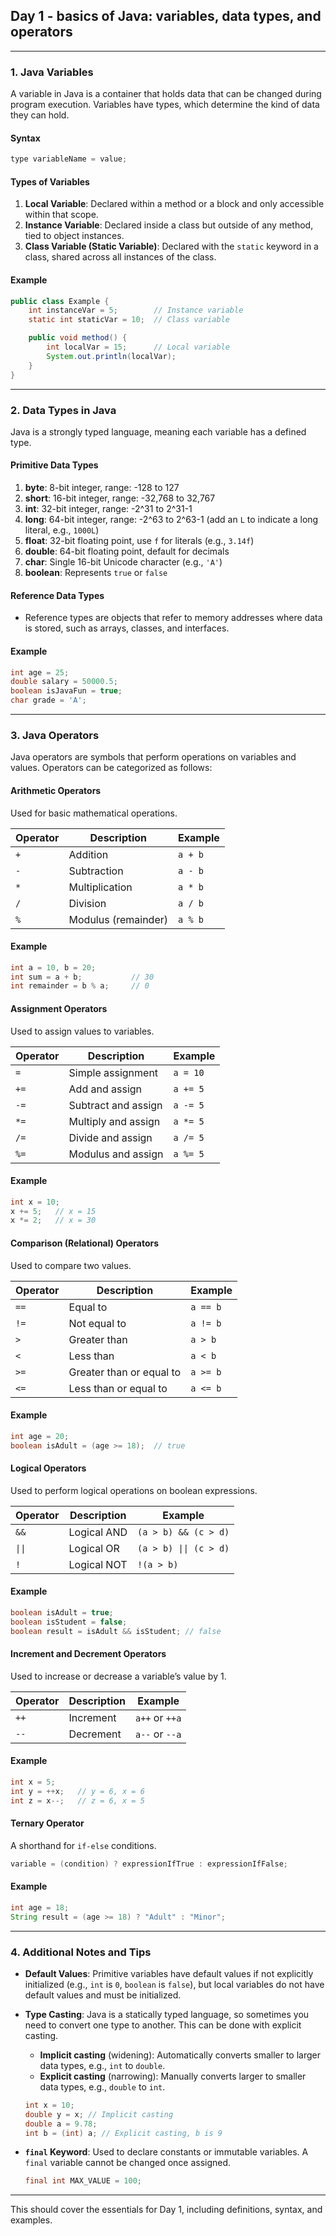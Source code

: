 ## Day 1 - basics of Java: **variables, data types, and operators**

---

### **1. Java Variables**
A variable in Java is a container that holds data that can be changed during program execution. Variables have types, which determine the kind of data they can hold.

#### **Syntax**
```java
type variableName = value;
```

#### **Types of Variables**
1. **Local Variable**: Declared within a method or a block and only accessible within that scope.
2. **Instance Variable**: Declared inside a class but outside of any method, tied to object instances.
3. **Class Variable (Static Variable)**: Declared with the `static` keyword in a class, shared across all instances of the class.

#### **Example**
```java
public class Example {
    int instanceVar = 5;        // Instance variable
    static int staticVar = 10;  // Class variable

    public void method() {
        int localVar = 15;      // Local variable
        System.out.println(localVar);
    }
}
```

---

### **2. Data Types in Java**
Java is a strongly typed language, meaning each variable has a defined type.

#### **Primitive Data Types**
1. **byte**: 8-bit integer, range: -128 to 127
2. **short**: 16-bit integer, range: -32,768 to 32,767
3. **int**: 32-bit integer, range: -2^31 to 2^31-1
4. **long**: 64-bit integer, range: -2^63 to 2^63-1 (add an `L` to indicate a long literal, e.g., `1000L`)
5. **float**: 32-bit floating point, use `f` for literals (e.g., `3.14f`)
6. **double**: 64-bit floating point, default for decimals
7. **char**: Single 16-bit Unicode character (e.g., `'A'`)
8. **boolean**: Represents `true` or `false`

#### **Reference Data Types**
- Reference types are objects that refer to memory addresses where data is stored, such as arrays, classes, and interfaces.

#### **Example**
```java
int age = 25;
double salary = 50000.5;
boolean isJavaFun = true;
char grade = 'A';
```

---

### **3. Java Operators**
Java operators are symbols that perform operations on variables and values. Operators can be categorized as follows:

#### **Arithmetic Operators**
Used for basic mathematical operations.

| Operator | Description          | Example       |
|----------|----------------------|---------------|
| `+`      | Addition             | `a + b`      |
| `-`      | Subtraction          | `a - b`      |
| `*`      | Multiplication       | `a * b`      |
| `/`      | Division             | `a / b`      |
| `%`      | Modulus (remainder)  | `a % b`      |

#### **Example**
```java
int a = 10, b = 20;
int sum = a + b;           // 30
int remainder = b % a;     // 0
```

#### **Assignment Operators**
Used to assign values to variables.

| Operator | Description           | Example        |
|----------|-----------------------|----------------|
| `=`      | Simple assignment     | `a = 10`      |
| `+=`     | Add and assign        | `a += 5`      |
| `-=`     | Subtract and assign   | `a -= 5`      |
| `*=`     | Multiply and assign   | `a *= 5`      |
| `/=`     | Divide and assign     | `a /= 5`      |
| `%=`     | Modulus and assign    | `a %= 5`      |

#### **Example**
```java
int x = 10;
x += 5;   // x = 15
x *= 2;   // x = 30
```

#### **Comparison (Relational) Operators**
Used to compare two values.

| Operator | Description               | Example       |
|----------|---------------------------|---------------|
| `==`     | Equal to                  | `a == b`     |
| `!=`     | Not equal to              | `a != b`     |
| `>`      | Greater than              | `a > b`      |
| `<`      | Less than                 | `a < b`      |
| `>=`     | Greater than or equal to  | `a >= b`     |
| `<=`     | Less than or equal to     | `a <= b`     |

#### **Example**
```java
int age = 20;
boolean isAdult = (age >= 18);  // true
```

#### **Logical Operators**
Used to perform logical operations on boolean expressions.

| Operator | Description           | Example              |
|----------|-----------------------|----------------------|
| `&&`     | Logical AND           | `(a > b) && (c > d)` |
| `\|\|`   | Logical OR            | `(a > b) \|\| (c > d)` |
| `!`      | Logical NOT           | `!(a > b)`           |

#### **Example**
```java
boolean isAdult = true;
boolean isStudent = false;
boolean result = isAdult && isStudent; // false
```

#### **Increment and Decrement Operators**
Used to increase or decrease a variable’s value by 1.

| Operator | Description                     | Example       |
|----------|---------------------------------|---------------|
| `++`     | Increment                       | `a++` or `++a` |
| `--`     | Decrement                       | `a--` or `--a` |

#### **Example**
```java
int x = 5;
int y = ++x;   // y = 6, x = 6
int z = x--;   // z = 6, x = 5
```

#### **Ternary Operator**
A shorthand for `if-else` conditions.

```java
variable = (condition) ? expressionIfTrue : expressionIfFalse;
```

#### **Example**
```java
int age = 18;
String result = (age >= 18) ? "Adult" : "Minor";
```

---

### **4. Additional Notes and Tips**

- **Default Values**: Primitive variables have default values if not explicitly initialized (e.g., `int` is `0`, `boolean` is `false`), but local variables do not have default values and must be initialized.
- **Type Casting**: Java is a statically typed language, so sometimes you need to convert one type to another. This can be done with explicit casting.
    - **Implicit casting** (widening): Automatically converts smaller to larger data types, e.g., `int` to `double`.
    - **Explicit casting** (narrowing): Manually converts larger to smaller data types, e.g., `double` to `int`.
    
    ```java
    int x = 10;
    double y = x; // Implicit casting
    double a = 9.78;
    int b = (int) a; // Explicit casting, b is 9
    ```

- **`final` Keyword**: Used to declare constants or immutable variables. A `final` variable cannot be changed once assigned.
  
    ```java
    final int MAX_VALUE = 100;
    ```

---

This should cover the essentials for Day 1, including definitions, syntax, and examples.
